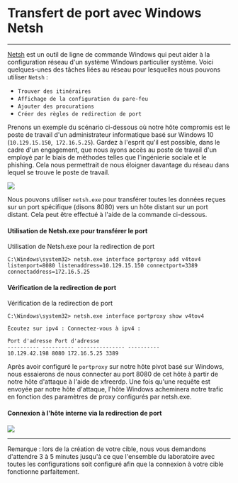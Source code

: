 Transfert de port avec Windows Netsh
==================================

* * * * *

[Netsh](https://docs.microsoft.com/en-us/windows-server/networking/technologies/netsh/netsh-contexts) est un outil de ligne de commande Windows qui peut aider à la configuration réseau d'un système Windows particulier système. Voici quelques-unes des tâches liées au réseau pour lesquelles nous pouvons utiliser `Netsh` :

- `Trouver des itinéraires`
- `Affichage de la configuration du pare-feu`
- `Ajouter des procurations`
- `Créer des règles de redirection de port`

Prenons un exemple du scénario ci-dessous où notre hôte compromis est le poste de travail d'un administrateur informatique basé sur Windows 10 (`10.129.15.150`,` 172.16.5.25`). Gardez à l'esprit qu'il est possible, dans le cadre d'un engagement, que nous ayons accès au poste de travail d'un employé par le biais de méthodes telles que l'ingénierie sociale et le phishing. Cela nous permettrait de nous éloigner davantage du réseau dans lequel se trouve le poste de travail.

![](https://academy.hackthebox.com/storage/modules/158/88.png)

Nous pouvons utiliser `netsh.exe` pour transférer toutes les données reçues sur un port spécifique (disons 8080) vers un hôte distant sur un port distant. Cela peut être effectué à l'aide de la commande ci-dessous.

#### Utilisation de Netsh.exe pour transférer le port

Utilisation de Netsh.exe pour la redirection de port

```
C:\Windows\system32> netsh.exe interface portproxy add v4tov4 listenport=8080 listenaddress=10.129.15.150 connectport=3389 connectaddress=172.16.5.25

```

#### Vérification de la redirection de port

Vérification de la redirection de port

```
C:\Windows\system32> netsh.exe interface portproxy show v4tov4

Écoutez sur ipv4 : Connectez-vous à ipv4 :

Port d'adresse Port d'adresse
---------- ---------- --------------- ----------
10.129.42.198 8080 172.16.5.25 3389

```

Après avoir configuré le `portproxy` sur notre hôte pivot basé sur Windows, nous essaierons de nous connecter au port 8080 de cet hôte à partir de notre hôte d'attaque à l'aide de xfreerdp. Une fois qu'une requête est envoyée par notre hôte d'attaque, l'hôte Windows acheminera notre trafic en fonction des paramètres de proxy configurés par netsh.exe.

#### Connexion à l'hôte interne via la redirection de port

![](https://academy.hackthebox.com/storage/modules/158/netsh_pivot.png)

* * * * *

Remarque : lors de la création de votre cible, nous vous demandons d'attendre 3 à 5 minutes jusqu'à ce que l'ensemble du laboratoire avec toutes les configurations soit configuré afin que la connexion à votre cible fonctionne parfaitement.